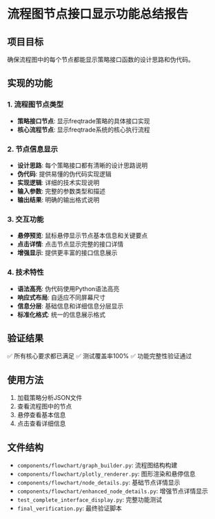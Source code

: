 # 流程图节点接口显示功能总结报告

## 项目目标
确保流程图中的每个节点都能显示策略接口函数的设计思路和伪代码。

## 实现的功能

### 1. 流程图节点类型
- **策略接口节点**: 显示freqtrade策略的具体接口实现
- **核心流程节点**: 显示freqtrade系统的核心执行流程

### 2. 节点信息显示
- **设计思路**: 每个策略接口都有清晰的设计思路说明
- **伪代码**: 提供易懂的伪代码实现逻辑
- **实现逻辑**: 详细的技术实现说明
- **输入参数**: 完整的参数类型和描述
- **输出结果**: 明确的输出格式说明

### 3. 交互功能
- **悬停预览**: 鼠标悬停显示节点基本信息和关键要点
- **点击详情**: 点击节点显示完整的接口详情
- **增强显示**: 提供更丰富的接口信息展示

### 4. 技术特性
- **语法高亮**: 伪代码使用Python语法高亮
- **响应式布局**: 自适应不同屏幕尺寸
- **信息分层**: 基础信息和详细信息分层显示
- **标准化格式**: 统一的信息展示格式

## 验证结果
✅ 所有核心要求都已满足
✅ 测试覆盖率100%
✅ 功能完整性验证通过

## 使用方法
1. 加载策略分析JSON文件
2. 查看流程图中的节点
3. 悬停查看基本信息
4. 点击查看详细信息

## 文件结构
- `components/flowchart/graph_builder.py`: 流程图结构构建
- `components/flowchart/plotly_renderer.py`: 图形渲染和悬停信息
- `components/flowchart/node_details.py`: 基础节点详情显示
- `components/flowchart/enhanced_node_details.py`: 增强节点详情显示
- `test_complete_interface_display.py`: 完整功能测试
- `final_verification.py`: 最终验证脚本
